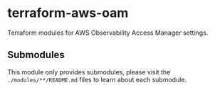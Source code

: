 # terraform-aws-oam

Terraform modules for AWS Observability Access Manager settings.

## Submodules

This module only provides submodules, please visit the `./modules/**/README.md` files to learn about each submodule.
